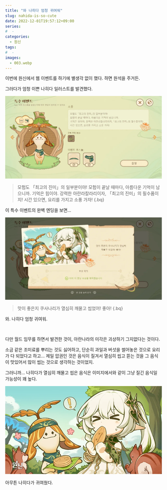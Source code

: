 ```yaml
---
title: "와 나히다 엄청 귀여워"
slug: nahida-is-so-cute
date: 2022-12-01T19:57:12+09:00
series:
#  - 
categories:
  - 원신
tags:
#  - 
images:
  - 003.webp
---
```


이번에 원신에서 웹 이벤트를 하기에 별생각 없이 했다. 하면 원석을 주거든.

그러다가 엄청 이쁜 나히다 일러스트를 발견했다.

![](001.webp)

> 모험도 「최고의 진미」의 일부분이야!
> 모험이 끝날 때마다, 아름다운 기억이 남으니까.
> 기억은 힘이야. 강력한 아란라칼라리이자, 「최고의 진미」의 필수품이지!
> 시간 있으면, 요리를 가지고 소풍 가자!
{.bq}

이 특수 이벤트의 완벽 엔딩을 보면...

![](002.webp)

> 맛이 좋은지 쿠사나리가 열심히 깨물고 씹었어! 좋아!
{.bq}

와. 나히다 엄청 귀여워.

&nbsp;

다만 월드 임무를 하면서 발견한 것이, 아란나라의 미각은 괴상하기 그지없다는 것이다.

소금 같은 조미료를 뿌리는 것도 싫어하고, 단순히 과일과 버섯을 썰어놓은 것으로 요리가 다 되었다고 하고... 제일 압권인 것은 음식이 질겨서 열심히 씹고 뜯는 것을 그 음식이 맛있어서 많이 씹는 것으로 생각하는 것이었지.

그러니까... 나히다가 열심히 깨물고 씹은 음식은 이미지에서와 같이 그냥 질긴 음식일 가능성이 꽤 높다.

![](003.webp)

아무튼 나히다가 귀여웠다.
